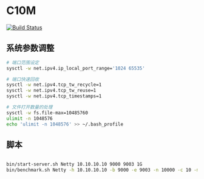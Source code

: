 # C10M

[![Build Status](https://travis-ci.org/pythias/c10m.svg?branch=master)](https://travis-ci.org/pythias/c10m)

## 系统参数调整

```bash
# 端口范围设定
sysctl -w net.ipv4.ip_local_port_range='1024 65535'

# 端口快速回收
sysctl -w net.ipv4.tcp_tw_recycle=1
sysctl -w net.ipv4.tcp_tw_reuse=1
sysctl -w net.ipv4.tcp_timestamps=1

# 文件打开数量的处理
sysctl -w fs.file-max=10485760
ulimit -n 1048576
echo 'ulimit -n 1048576' >> ~/.bash_profile
```

## 脚本

```bash

bin/start-server.sh Netty 10.10.10.10 9000 9003 1G
bin/benchmark.sh Netty -h 10.10.10.10 -b 9000 -e 9003 -n 10000 -c 10 -m "Echo Message"

```